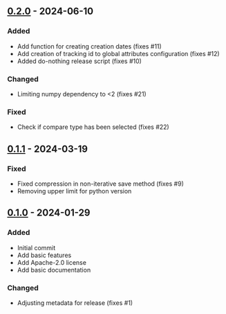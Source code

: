 ## [0.2.0] - 2024-06-10

### Added
- Add function for creating creation dates (fixes #11)
- Add creation of tracking id to global attributes configuration (fixes #12)
- Added do-nothing release script (fixes #10)

### Changed
- Limiting numpy dependency to <2 (fixes #21)

### Fixed
- Check if compare type has been selected (fixes #22)


## [0.1.1] - 2024-03-19

### Fixed
- Fixed compression in non-iterative save method (fixes #9)
- Removing upper limit for python version


## [0.1.0] - 2024-01-29

### Added
- Initial commit
- Add basic features
- Add Apache-2.0 license
- Add basic documentation

### Changed
- Adjusting metadata for release (fixes #1)


[unreleased]: https://git.smhi.se/climix/gordias/compare/v0.2.0...HEAD
[0.2.0]: https://git.smhi.se/climix/gordias/compare/v0.1.1...v0.2.0
[0.1.1]: https://git.smhi.se/climix/gordias/compare/v0.1.0...v0.1.1
[0.1.0]: https://git.smhi.se/climix/gordias/-/tags/v0.1.0
